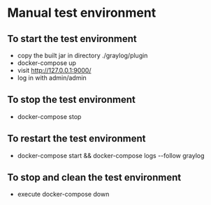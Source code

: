 # Manual test environment

## To start the test environment

* copy the built jar in directory ./graylog/plugin
* docker-compose up
* visit http://127.0.0.1:9000/
* log in with admin/admin

## To stop the test environment

* docker-compose stop

## To restart the test environment

* docker-compose start && docker-compose logs --follow graylog

## To stop and clean the test environment

* execute docker-compose down
